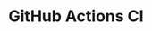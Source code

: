 # GitHub Actions CI



















































































































































































































































































































































































































































































































































































































































































































































































































































































































































































































































































































































































































































































































































































































































































































































































































































































































































































































































































































































































































































































































































































































































































































































































































































































